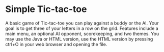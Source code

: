 # Simple Tic-tac-toe
A basic game of Tic-tac-toe you can play against a buddy or the AI. Your goal is to get three of your letters in a row on the grid. Features include a main menu, an optional AI opponent, scorekeeping, and two themes.
You may use the Java or HTML version, use the HTML version by pressing ctrl+O in your web browser and opening the file.
